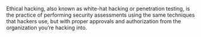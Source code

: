Ethical hacking, also known as white-hat hacking or penetration testing, is the practice of performing security assessments using the same techniques that hackers use, but with proper approvals and authorization from the organization you’re hacking into.